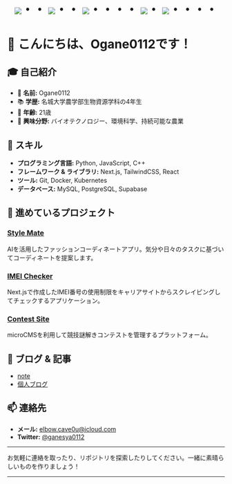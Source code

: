 <div align="center">
    <h1>
        <img src="https://user-images.githubusercontent.com/44926913/175852850-3fb6c715-1856-41ff-8c1f-94ce3b03b458.gif">・・
        <img src="https://user-images.githubusercontent.com/44926913/175853109-f8850656-6704-4a8a-bee6-9aca154d929b.gif">・・
        <img src="https://user-images.githubusercontent.com/44926913/175853154-5449d974-975e-44a6-ab84-a86031265e40.gif">・・・・
        <img src="https://user-images.githubusercontent.com/44926913/175853109-f8850656-6704-4a8a-bee6-9aca154d929b.gif">・
        <img src="https://user-images.githubusercontent.com/44926913/175853154-5449d974-975e-44a6-ab84-a86031265e40.gif">・・・・
    </h1>
  </div>


# 👋 こんにちは、Ogane0112です！



## 🎓 自己紹介

- 🌱 **名前:** Ogane0112
- 📚 **学歴:** 名城大学農学部生物資源学科の4年生
- 🎂 **年齢:** 21歳
- 🔬 **興味分野:** バイオテクノロジー、環境科学、持続可能な農業

## 💼 スキル

- **プログラミング言語:** Python, JavaScript, C++
- **フレームワーク & ライブラリ:** Next.js, TailwindCSS, React
- **ツール:** Git, Docker, Kubernetes
- **データベース:** MySQL, PostgreSQL, Supabase

## 🌟 進めているプロジェクト

### [Style Mate](https://github.com/ogane0112/StyleMate)
AIを活用したファッションコーディネートアプリ。気分や日々のタスクに基づいてコーディネートを提案します。

### [IMEI Checker](https://github.com/ogane0112/IMEI-Checker)
Next.jsで作成したIMEI番号の使用制限をキャリアサイトからスクレイピングしてチェックするアプリケーション。

### [Contest Site](https://github.com/ogane0112/Contest-Site)
microCMSを利用して競技謎解きコンテストを管理するプラットフォーム。

## 📝 ブログ & 記事

- [note](https://note.com/gifted_nerine416/)
- [個人ブログ](https://www.ganesyatech.com/)
## 📫 連絡先

- **メール:** elbow.cave0u@icloud.com
- **Twitter:** [@ganesya0112](https://twitter.com/ganesya0112)


---

お気軽に連絡を取ったり、リポジトリを探索したりしてください。一緒に素晴らしいものを作りましょう！

---

